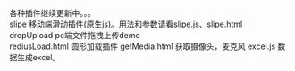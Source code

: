 各种插件继续更新中。。。<br/>
slipe 移动端滑动插件(原生js)。用法和参数请看slipe.js、slipe.html<br/>
dropUpload pc端文件拖拽上传demo<br/>
rediusLoad.html 圆形加载插件
getMedia.html 获取摄像头，麦克风
excel.js 数据生成excel。